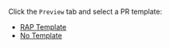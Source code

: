 Click the `Preview` tab and select a PR template:

- [RAP Template](?expand=1&template=rap_template.md)
- [No Template](?expand=1&template=no_template.md)

